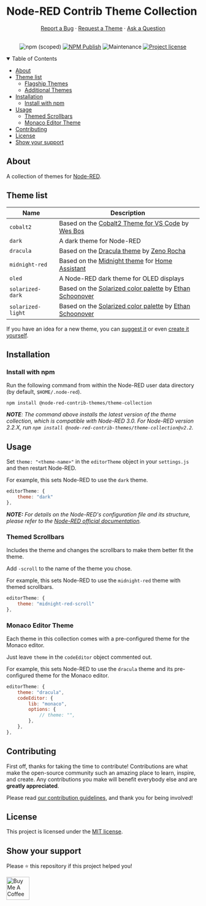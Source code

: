 # Node-RED Contrib Theme Collection

<div align="center">
  <a href="https://github.com/node-red-contrib-themes/theme-collection/issues/new?assignees=&labels=bug&template=01_bug_report.yml">Report a Bug</a>
  ·
  <a href="https://github.com/node-red-contrib-themes/theme-collection/discussions/new?category=theme-request">Request a Theme</a>
  ·
  <a href="https://github.com/node-red-contrib-themes/theme-collection/discussions/new?category=q-a">Ask a Question</a>
<br />
<br />

![npm (scoped)](https://img.shields.io/npm/v/@node-red-contrib-themes/theme-collection?logo=npm)
[![NPM Publish](https://github.com/node-red-contrib-themes/theme-collection/actions/workflows/npm-publish.yml/badge.svg)](https://github.com/node-red-contrib-themes/theme-collection/actions/workflows/npm-publish.yml)
![Maintenance](https://img.shields.io/maintenance/yes/2022)
[![Project license](https://img.shields.io/github/license/node-red-contrib-themes/theme-collection.svg)](LICENSE)
</div>

<details open="open">
<summary>Table of Contents</summary>

- [About](#about)
- [Theme list](#theme-list)
  - [Flagship Themes](#flagship-themes)
  - [Additional Themes](#additional-themes)
- [Installation](#installation)
  - [Install with npm](#install-with-npm)
- [Usage](#usage)
  - [Themed Scrollbars](#themed-scrollbars)
  - [Monaco Editor Theme](#monaco-editor-theme)
- [Contributing](#contributing)
- [License](#license)
- [Show your support](#show-your-support)

</details>

## About

A collection of themes for [Node-RED][node-red].

## Theme list

|Name|Description|
|---|---|
|`cobalt2`|Based on the [Cobalt2 Theme for VS Code][theme-cobalt2] by [Wes Bos][wes-bos]|
|`dark`|A dark theme for Node-RED|
|`dracula`|Based on the [Dracula theme][theme-dracula] by [Zeno Rocha][zeno-rocha]|
|`midnight-red`|Based on the [Midnight theme][theme-midnight] for [Home Assistant][home-assistant]|
|`oled`|A Node-RED dark theme for OLED displays|
|`solarized-dark`|Based on the [Solarized color palette][solarized] by [Ethan Schoonover][schoonover]|
|`solarized-light`|Based on the [Solarized color palette][solarized] by [Ethan Schoonover][schoonover]|

If you have an idea for a new theme, you can [suggest it][theme-request] or even [create it yourself](.github/CONTRIBUTING.md).

## Installation

### Install with npm

Run the following command from within the Node-RED user data directory (by default, `$HOME/.node-red`).

```shell
npm install @node-red-contrib-themes/theme-collection
```

***NOTE**: The command above installs the latest version of the theme collection, which is compatible with Node-RED 3.0. For Node-RED version 2.2.X, run `npm install @node-red-contrib-themes/theme-collection@v2.2`.*

## Usage

Set `theme: "<theme-name>"` in the `editorTheme` object in your `settings.js` and then restart Node-RED.

For example, this sets Node-RED to use the `dark` theme.

```js
editorTheme: {
    theme: "dark"
},
```

***NOTE:** For details on the Node-RED's configuration file and its structure, please refer to the [Node-RED official documentation][node-red-doc].*

### Themed Scrollbars

Includes the theme and changes the scrollbars to make them better fit the theme.

Add `-scroll` to the name of the theme you chose.

For example, this sets Node-RED to use the `midnight-red` theme with themed scrollbars.

```js
editorTheme: {
    theme: "midnight-red-scroll"
},
```

### Monaco Editor Theme

Each theme in this collection comes with a pre-configured theme for the Monaco editor.

Just leave `theme` in the `codeEditor` object commented out.

For example, this sets Node-RED to use the `dracula` theme and its pre-configured theme for the Monaco editor.

```js
editorTheme: {
    theme: "dracula",
    codeEditor: {
        lib: "monaco",
        options: {
            // theme: "",
        },
    },
},
```

## Contributing

First off, thanks for taking the time to contribute! Contributions are what make the open-source community such an amazing place to learn, inspire, and create. Any contributions you make will benefit everybody else and are **greatly appreciated**.

Please read [our contribution guidelines](./.github/CONTRIBUTING.md), and thank you for being involved!

## License

This project is licensed under the [MIT license][license].

## Show your support

Please ⭐️ this repository if this project helped you!

<a href="https://www.buymeacoffee.com/mbonani" target="_blank"><img src="https://cdn.buymeacoffee.com/buttons/v2/default-red.png" alt="Buy Me A Coffee" height="60px"></a>

[home-assistant]: https://home-assistant.io
[license]: LICENSE
[node-red-doc]: https://nodered.org/docs/user-guide/runtime/configuration#editor-themes
[node-red]: https://nodered.org/
[schoonover]: https://ethanschoonover.com
[solarized]: https://ethanschoonover.com/solarized/
[theme-cobalt2]: https://marketplace.visualstudio.com/items?itemName=wesbos.theme-cobalt2
[theme-dracula]: https://draculatheme.com/
[theme-midnight]: https://community.home-assistant.io/t/midnight-theme/28598
[wes-bos]: http://www.wesbos.com/
[zeno-rocha]: https://zenorocha.com/
[theme-request]: https://github.com/node-red-contrib-themes/theme-collection/discussions/new?category=theme-request
